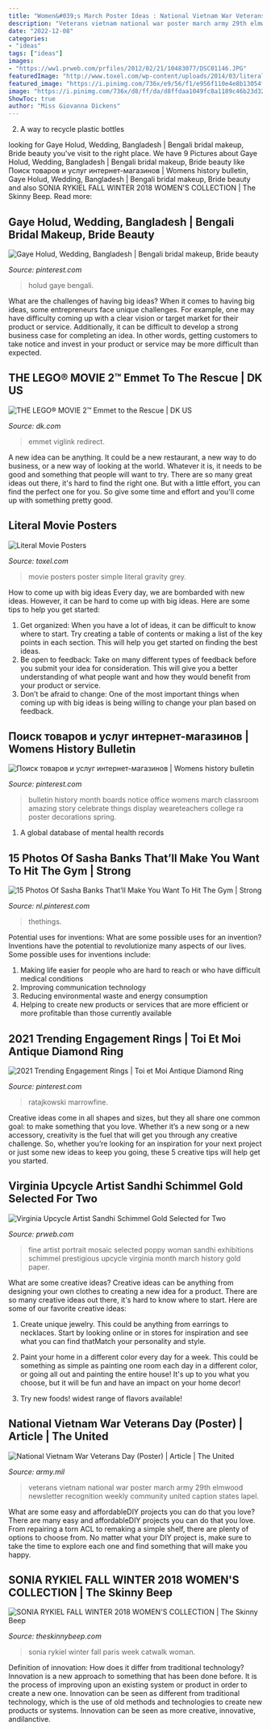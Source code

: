 ```yaml
---
title: "Women&#039;s March Poster Ideas : National Vietnam War Veterans Day (poster)"
description: "Veterans vietnam national war poster march army 29th elmwood newsletter recognition weekly community united caption states lapel"
date: "2022-12-08"
categories:
- "ideas"
tags: ["ideas"]
images:
- "https://ww1.prweb.com/prfiles/2012/02/21/10483077/DSC01146.JPG"
featuredImage: "http://www.toxel.com/wp-content/uploads/2014/03/literalmposter11.jpg"
featured_image: "https://i.pinimg.com/736x/e9/56/f1/e956f110e4e8b13054faf9fc01cbadae.jpg"
image: "https://i.pinimg.com/736x/d8/ff/da/d8ffdaa1049fc8a1189c46b23d32b29e.jpg"
ShowToc: true
author: "Miss Giovanna Dickens"
---
```



2. A way to recycle plastic bottles 

	

		
looking for Gaye Holud, Wedding, Bangladesh | Bengali bridal makeup, Bride beauty you've visit to the right place. We have 9 Pictures about Gaye Holud, Wedding, Bangladesh | Bengali bridal makeup, Bride beauty like Поиск товаров и услуг интернет-магазинов | Womens history bulletin, Gaye Holud, Wedding, Bangladesh | Bengali bridal makeup, Bride beauty and also SONIA RYKIEL FALL WINTER 2018 WOMEN&#039;S COLLECTION | The Skinny Beep. Read more:
		
    
## Gaye Holud, Wedding, Bangladesh | Bengali Bridal Makeup, Bride Beauty

<img loading=lazy src="https://i.pinimg.com/736x/b0/22/49/b02249e1af199da2dbad388c7dcee3ae--bangladesh.jpg" onerror="this.onerror=null;this.src='https://tse3.mm.bing.net/th?id=OIP.iYtQCaKbBtJzXkpQIZKRIQHaLH&amp;pid=15.1';" alt="Gaye Holud, Wedding, Bangladesh | Bengali bridal makeup, Bride beauty">

_Source: pinterest.com_

>holud gaye bengali. 

	

What are the challenges of having big ideas?
When it comes to having big ideas, some entrepreneurs face unique challenges. For example, one may have difficulty coming up with a clear vision or target market for their product or service. Additionally, it can be difficult to develop a strong business case for completing an idea. In other words, getting customers to take notice and invest in your product or service may be more difficult than expected.

    
## THE LEGO® MOVIE 2™ Emmet To The Rescue | DK US

<img loading=lazy src="https://res.cloudinary.com/dk-hub/t_pp-cover-desktop-2x,f_auto/dk-core-nonprod/9781465480385/9781465480385_cover.jpg" onerror="this.onerror=null;this.src='https://tse2.mm.bing.net/th?id=OIP.ZWhTjWR-fGIsrUP1u6uv1AHaLG&amp;pid=15.1';" alt="THE LEGO® MOVIE 2™ Emmet to the Rescue | DK US">

_Source: dk.com_

>emmet viglink redirect. 

	

A new idea can be anything. It could be a new restaurant, a new way to do business, or a new way of looking at the world. Whatever it is, it needs to be good and something that people will want to try. There are so many great ideas out there, it's hard to find the right one. But with a little effort, you can find the perfect one for you. So give some time and effort and you'll come up with something pretty good.

    
## Literal Movie Posters

<img loading=lazy src="http://www.toxel.com/wp-content/uploads/2014/03/literalmposter11.jpg" onerror="this.onerror=null;this.src='https://tse3.mm.bing.net/th?id=OIP.gub-JbUf90cLSr0cyRSCRwHaLj&amp;pid=15.1';" alt="Literal Movie Posters">

_Source: toxel.com_

>movie posters poster simple literal gravity grey. 

	

How to come up with big ideas
Every day, we are bombarded with new ideas. However, it can be hard to come up with big ideas. Here are some tips to help you get started: 
1. Get organized: When you have a lot of ideas, it can be difficult to know where to start. Try creating a table of contents or making a list of the key points in each section. This will help you get started on finding the best ideas. 
2. Be open to feedback: Take on many different types of feedback before you submit your idea for consideration. This will give you a better understanding of what people want and how they would benefit from your product or service. 
3. Don’t be afraid to change: One of the most important things when coming up with big ideas is being willing to change your plan based on feedback.

    
## Поиск товаров и услуг интернет-магазинов | Womens History Bulletin

<img loading=lazy src="https://i.pinimg.com/736x/5d/eb/9c/5deb9c68a73acda3f8c2c854bd39b2c4.jpg" onerror="this.onerror=null;this.src='https://tse2.mm.bing.net/th?id=OIP.9-m_vb3QtYJSUmdYFarizAHaJ3&amp;pid=15.1';" alt="Поиск товаров и услуг интернет-магазинов | Womens history bulletin">

_Source: pinterest.com_

>bulletin history month boards notice office womens march classroom amazing story celebrate things display weareteachers college ra poster decorations spring. 

	

1. A global database of mental health records 

    
## 15 Photos Of Sasha Banks That’ll Make You Want To Hit The Gym | Strong

<img loading=lazy src="https://i.pinimg.com/736x/d8/ff/da/d8ffdaa1049fc8a1189c46b23d32b29e.jpg" onerror="this.onerror=null;this.src='https://tse4.mm.bing.net/th?id=OIP.z_PAL_7sh1umwwtUeoNouQHaKn&amp;pid=15.1';" alt="15 Photos Of Sasha Banks That’ll Make You Want To Hit The Gym | Strong">

_Source: nl.pinterest.com_

>thethings. 

	

Potential uses for inventions: What are some possible uses for an invention?
Inventions have the potential to revolutionize many aspects of our lives. Some possible uses for inventions include: 
1. Making life easier for people who are hard to reach or who have difficult medical conditions 
2. Improving communication technology 
3. Reducing environmental waste and energy consumption 
4. Helping to create new products or services that are more efficient or more profitable than those currently available 

    
## 2021 Trending Engagement Rings | Toi Et Moi Antique Diamond Ring

<img loading=lazy src="https://i.pinimg.com/736x/e9/56/f1/e956f110e4e8b13054faf9fc01cbadae.jpg" onerror="this.onerror=null;this.src='https://tse1.mm.bing.net/th?id=OIP.iVYAiNTNtZoxKOZqVtWMpwHaLH&amp;pid=15.1';" alt="2021 Trending Engagement Rings | Toi et Moi Antique Diamond Ring">

_Source: pinterest.com_

>ratajkowski marrowfine. 

	

Creative ideas come in all shapes and sizes, but they all share one common goal: to make something that you love. Whether it’s a new song or a new accessory, creativity is the fuel that will get you through any creative challenge. So, whether you’re looking for an inspiration for your next project or just some new ideas to keep you going, these 5 creative tips will help get you started.

    
## Virginia Upcycle Artist Sandhi Schimmel Gold Selected For Two

<img loading=lazy src="https://ww1.prweb.com/prfiles/2012/02/21/10483077/DSC01146.JPG" onerror="this.onerror=null;this.src='https://tse3.mm.bing.net/th?id=OIP.HawPQepknbN7NTSou7lb5gHaLO&amp;pid=15.1';" alt="Virginia Upcycle Artist Sandhi Schimmel Gold Selected for Two">

_Source: prweb.com_

>fine artist portrait mosaic selected poppy woman sandhi exhibitions schimmel prestigious upcycle virginia month march history gold paper. 

	

What are some creative ideas?
Creative ideas can be anything from designing your own clothes to creating a new idea for a product. There are so many creative ideas out there, it's hard to know where to start. Here are some of our favorite creative ideas:
1. Create unique jewelry. This could be anything from earrings to necklaces. Start by looking online or in stores for inspiration and see what you can find thatMatch your personality and style.

2. Paint your home in a different color every day for a week. This could be something as simple as painting one room each day in a different color, or going all out and painting the entire house! It's up to you what you choose, but it will be fun and have an impact on your home decor!

3. Try new foods! widest range of flavors available!

    
## National Vietnam War Veterans Day (Poster) | Article | The United

<img loading=lazy src="https://api.army.mil/e2/c/images/2018/02/23/507687/max1200.jpg" onerror="this.onerror=null;this.src='https://tse2.mm.bing.net/th?id=OIP.A82R6T04_nZIoKB3pp4aAwHaLH&amp;pid=15.1';" alt="National Vietnam War Veterans Day (Poster) | Article | The United">

_Source: army.mil_

>veterans vietnam national war poster march army 29th elmwood newsletter recognition weekly community united caption states lapel. 

	

What are some easy and affordableDIY projects you can do that you love?
There are many easy and affordableDIY projects you can do that you love. From repairing a torn ACL to remaking a simple shelf, there are plenty of options to choose from. No matter what your DIY project is, make sure to take the time to explore each one and find something that will make you happy.

    
## SONIA RYKIEL FALL WINTER 2018 WOMEN&#039;S COLLECTION | The Skinny Beep

<img loading=lazy src="https://www.theskinnybeep.com/wp-content/uploads/2018/03/Sonia-Rykiel-Winter-2018-Woman-Catwalk.jpg" onerror="this.onerror=null;this.src='https://tse3.mm.bing.net/th?id=OIP.zSMvF2KvqjHqv2p1vGKzXgHaJ-&amp;pid=15.1';" alt="SONIA RYKIEL FALL WINTER 2018 WOMEN&#039;S COLLECTION | The Skinny Beep">

_Source: theskinnybeep.com_

>sonia rykiel winter fall paris week catwalk woman. 

	

Definition of innovation: How does it differ from traditional technology?
Innovation is a new approach to something that has been done before. It is the process of improving upon an existing system or product in order to create a new one. Innovation can be seen as different from traditional technology, which is the use of old methods and technologies to create new products or systems. Innovation can be seen as more creative, innovative, andilanctive.

